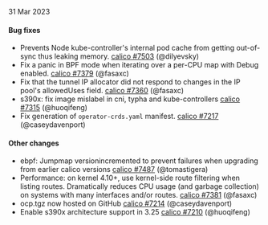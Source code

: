 31 Mar 2023

#### Bug fixes

 - Prevents Node kube-controller's internal pod cache from getting out-of-sync thus leaking memory. [calico #7503](https://github.com/projectcalico/calico/pull/7503) (@dilyevsky)
 - Fix a panic in BPF mode when iterating over a per-CPU map with Debug enabled. [calico #7379](https://github.com/projectcalico/calico/pull/7379) (@fasaxc)
 - Fix that the tunnel IP allocator did not respond to changes in the IP pool's allowedUses field. [calico #7360](https://github.com/projectcalico/calico/pull/7360) (@fasaxc)
 - s390x: fix image mislabel in cni, typha and kube-controllers [calico #7315](https://github.com/projectcalico/calico/pull/7315) (@huoqifeng)
 - Fix generation of `operator-crds.yaml` manifest. [calico #7217](https://github.com/projectcalico/calico/pull/7217) (@caseydavenport)

#### Other changes

 - ebpf: Jumpmap versionincremented to prevent failures when upgrading from earlier calico versions [calico #7487](https://github.com/projectcalico/calico/pull/7487) (@tomastigera)
 - Performance: on kernel 4.10+, use kernel-side route filtering when listing routes.  Dramatically reduces CPU usage (and garbage collection) on systems with many interfaces and/or routes. [calico #7381](https://github.com/projectcalico/calico/pull/7381) (@fasaxc)
 - ocp.tgz now hosted on GitHub [calico #7214](https://github.com/projectcalico/calico/pull/7214) (@caseydavenport)
 - Enable s390x architecture support in 3.25 [calico #7210](https://github.com/projectcalico/calico/pull/7210) (@huoqifeng)

